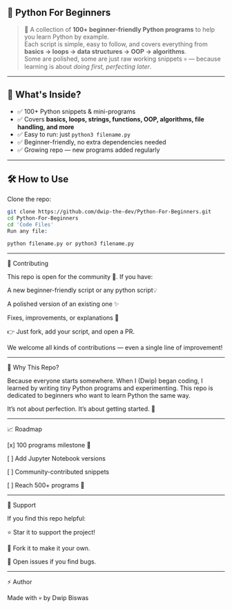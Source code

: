 ## 🐍 Python For Beginners

> 🚀 A collection of **100+ beginner-friendly Python programs** to help you learn Python by example.  
> Each script is simple, easy to follow, and covers everything from **basics → loops → data structures → OOP → algorithms**.  
> Some are polished, some are just raw working snippets 💀 — because learning is about *doing first, perfecting later*.  

---

## 📌 What's Inside?
- ✅ 100+ Python snippets & mini-programs  
- ✅ Covers **basics, loops, strings, functions, OOP, algorithms, file handling, and more**  
- ✅ Easy to run: just `python3 filename.py`  
- ✅ Beginner-friendly, no extra dependencies needed  
- ✅ Growing repo — new programs added regularly  

---

## 🛠️ How to Use
Clone the repo:
```bash
git clone https://github.com/dwip-the-dev/Python-For-Beginners.git
cd Python-For-Beginners
cd 'Code Files'
Run any file:

python filename.py or python3 filename.py
```

---

🤝 Contributing

This repo is open for the community 🎉.
If you have:

A new beginner-friendly script or any python script💡

A polished version of an existing one ✨

Fixes, improvements, or explanations 📝


👉 Just fork, add your script, and open a PR.

We welcome all kinds of contributions — even a single line of improvement!


---

🌟 Why This Repo?

Because everyone starts somewhere.
When I (Dwip) began coding, I learned by writing tiny Python programs and experimenting. This repo is dedicated to beginners who want to learn Python the same way.

It’s not about perfection. It’s about getting started. 💪


---

📈 Roadmap

[x] 100 programs milestone 🎉

[ ] Add Jupyter Notebook versions

[ ] Community-contributed snippets

[ ] Reach 500+ programs 🚀



---

🙌 Support

If you find this repo helpful:

⭐ Star it to support the project!

🍴 Fork it to make it your own.

🐛 Open issues if you find bugs.



---

⚡ Author

Made with 💀 by Dwip Biswas

